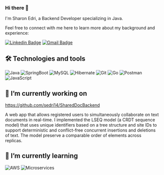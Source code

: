 ### Hi there 👋
I'm Sharon Edri, a Backend Developer specializing in Java. 

Feel free to connect with me here to learn more about my background and experience:

[![Linkedin Badge](https://img.shields.io/badge/-SharonEdri-blue?style=flat-square&logo=Linkedin&logoColor=white&link=https://www.linkedin.com/in/sharon-edri/)](https://www.linkedin.com/in/sharon-edri/)
[![Gmail Badge](https://img.shields.io/badge/-sedri14@gmail.com-c14438?style=flat-square&logo=Gmail&logoColor=white&link=mailto:sedri14@gmail.com)](mailto:sedri14@gmail.com)

## 🛠  Technologies and tools
![Java](https://img.shields.io/badge/-Java-black?style=flat-square&logo=Java)
![SpringBoot](https://img.shields.io/badge/-SpringBoot-black?style=flat-square&logo=SpringBoot)
![MySQL](https://img.shields.io/badge/-MySQL-black?style=flat-square&logo=mysql)
![Hibernate](https://img.shields.io/badge/-Hibernate-black?style=flat-square&logo=hibernate)
![Git](https://img.shields.io/badge/-Git-black?style=flat-square&logo=git)
![Go](https://img.shields.io/badge/-Go-black?style=flat-square&logo=Go)
![Postman](https://img.shields.io/badge/-Postman-black?style=flat-square&logo=Postman)
![JavaScript](https://img.shields.io/badge/-JavaScript-black?style=flat-square&logo=javascript)

## 🔭 I’m currently working on
https://github.com/sedri14/SharedDocBackend

A web app that allows registered users to simultaneously collaborate on text documents in real-time. I implemented
the LSEQ model (a CRDT sequence model) that uses unique identifiers based on a tree structure and site IDs to support
deterministic and conflict-free concurrent insertions and deletions of text. The model preserve a comparable order of elements across replicas.

## 🌱 I’m currently learning
![AWS](https://img.shields.io/badge/-AWS-black?style=flat-square&logo=aws)
![Microservices](https://img.shields.io/badge/-Microservices-black?style=flat-square&logo=microservices)



<!--
**sedri14/sedri14** is a ✨ _special_ ✨ repository because its `README.md` (this file) appears on your GitHub profile.

Here are some ideas to get you started:

- 🔭 I’m currently working on ...
- 🌱 I’m currently learning ...
- 👯 I’m looking to collaborate on ...
- 🤔 I’m looking for help with ...
- 💬 Ask me about ...
- 📫 How to reach me: ...
- 😄 Pronouns: ...
- ⚡ Fun fact: ...
-->
